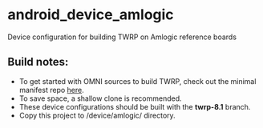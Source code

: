 # android_device_amlogic
Device configuration for building TWRP on Amlogic reference boards

## Build notes:
- To get started with OMNI sources to build TWRP, check out the minimal manifest repo [here](https://github.com/minimal-manifest-twrp/platform_manifest_twrp_omni).
- To save space, a shallow clone is recommended.
- These device configurations should be built with the **twrp-8.1** branch.
- Copy this project to /device/amlogic/ directory.
